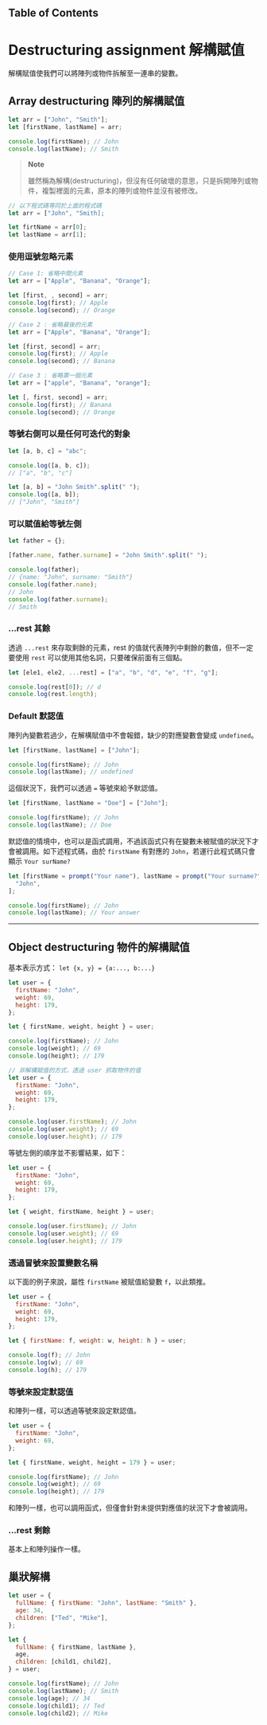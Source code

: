 ## Table of Contents

# Destructuring assignment 解構賦值

解構賦值使我們可以將陣列或物件拆解至一連串的變數。

## Array destructuring 陣列的解構賦值

```javascript
let arr = ["John", "Smith"];
let [firstName, lastName] = arr;

console.log(firstName); // John
console.log(lastName); // Smith
```

> **Note**
>
> 雖然稱為解構(destructuring)，但沒有任何破壞的意思，只是拆開陣列或物件，複製裡面的元素，原本的陣列或物件並沒有被修改。

```javascript
// 以下程式碼等同於上面的程式碼
let arr = ["John", "Smith];

let firtName = arr[0];
let lastName = arr[1];
```

### 使用逗號忽略元素

```javascript
// Case 1: 省略中間元素
let arr = ["Apple", "Banana", "Orange"];

let [first, , second] = arr;
console.log(first); // Apple
console.log(second); // Orange

// Case 2 : 省略最後的元素
let arr = ["Apple", "Banana", "Orange"];

let [first, second] = arr;
console.log(first); // Apple
console.log(second); // Banana

// Case 3 : 省略第一個元素
let arr = ["apple", "Banana", "orange"];

let [, first, second] = arr;
console.log(first); // Banana
console.log(second); // Orange
```

### 等號右側可以是任何可迭代的對象

```javascript
let [a, b, c] = "abc";

console.log([a, b, c]);
// ["a", "b", "c"]

let [a, b] = "John Smith".split(" ");
console.log([a, b]);
// ["John", "Smith"]
```

### 可以賦值給等號左側

```javascript
let father = {};

[father.name, father.surname] = "John Smith".split(" ");

console.log(father);
// {name: "John", surname: "Smith"}
console.log(father.name);
// John
console.log(father.surname);
// Smith
```

### ...rest 其餘

透過 `...rest` 來存取剩餘的元素，rest 的值就代表陣列中剩餘的數值，但不一定要使用 `rest` 可以使用其他名詞，只要確保前面有三個點。

```javascript
let [ele1, ele2, ...rest] = ["a", "b", "d", "e", "f", "g"];

console.log(rest[0]); // d
console.log(rest.length);
```

### Default 默認值

陣列內變數若過少，在解構賦值中不會報錯，缺少的對應變數會變成 `undefined`。

```javascript
let [firstName, lastName] = ["John"];

console.log(firstName); // John
console.log(lastName); // undefined
```

這個狀況下，我們可以透過 `=` 等號來給予默認值。

```javascript
let [firstName, lastName = "Doe"] = ["John"];

console.log(firstName); // John
console.log(lastName); // Doe
```

默認值的情境中，也可以是函式調用，不過該函式只有在變數未被賦值的狀況下才會被調用。如下述程式碼，由於 `firstName` 有對應的 `John`，若運行此程式碼只會顯示 `Your surName?`

```javascript
let [firstName = prompt("Your name"), lastName = prompt("Your surname?")] = [
  "John",
];

console.log(firstName); // John
console.log(lastName); // Your answer
```

---

## Object destructuring 物件的解構賦值

基本表示方式： `let {x, y} = {a:..., b:...}`

```javascript
let user = {
  firstName: "John",
  weight: 69,
  height: 179,
};

let { firstName, weight, height } = user;

console.log(firstName); // John
console.log(weight); // 69
console.log(height); // 179

// 非解構賦值的方式，透過 user 抓取物件的值
let user = {
  firstName: "John",
  weight: 69,
  height: 179,
};

console.log(user.firstName); // John
console.log(user.weight); // 69
console.log(user.height); // 179
```

等號左側的順序並不影響結果，如下：

```javascript
let user = {
  firstName: "John",
  weight: 69,
  height: 179,
};

let { weight, firstName, height } = user;

console.log(user.firstName); // John
console.log(user.weight); // 69
console.log(user.height); // 179
```

### 透過冒號來設置變數名稱

以下面的例子來說，屬性 `firstName` 被賦值給變數 `f`，以此類推。

```javascript
let user = {
  firstName: "John",
  weight: 69,
  height: 179,
};

let { firstName: f, weight: w, height: h } = user;

console.log(f); // John
console.log(w); // 69
console.log(h); // 179
```

### 等號來設定默認值

和陣列一樣，可以透過等號來設定默認值。

```javascript
let user = {
  firstName: "John",
  weight: 69,
};

let { firstName, weight, height = 179 } = user;

console.log(firstName); // John
console.log(weight); // 69
console.log(height); // 179
```

和陣列一樣，也可以調用函式，但僅會針對未提供對應值的狀況下才會被調用。

### ...rest 剩餘

基本上和陣列操作一樣。

## 巢狀解構

```javascript
let user = {
  fullName: { firstName: "John", lastName: "Smith" },
  age: 34,
  children: ["Ted", "Mike"],
};

let {
  fullName: { firstName, lastName },
  age,
  children: [child1, child2],
} = user;

console.log(firstName); // John
console.log(lastName); // Smith
console.log(age); // 34
console.log(child1); // Ted
console.log(child2); // Mike
```
